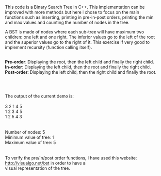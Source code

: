 This code is a Binary Search Tree in C++. This implementation can be improved with more methods
but here I chose to focus on the main functions such as inserting, printing in pre-in-post orders, printing the
min and max values and counting the number of nodes in the tree.

A BST is made of nodes where each sub-tree will have maximum two children: one left and one right.
The inferior values go to the left of the root and the superior values go to the right of it.
This exercise if very good to implement recursity (function calling itself).
<br /><br />

<b>Pre-order</b>: Displaying the root, then the left child and finally the right child.<br/>
<b>In-order</b>: Displaying the left child, then the root and finally the right child.<br />
<b>Post-order</b>: Displaying the left child, then the right child and finally the root.<br />

<br /><br />

The output of the current demo is:<br />
<br />
3 2 1 4 5<br />
1 2 3 4 5<br />
1 2 5 4 3<br />
<br /><br />
Number of nodes: 5<br />
Minimum value of tree: 1<br />
Maximum value of tree: 5<br />
<br /><br />
To verify the pre/in/post order functions, I have used this website: http://visualgo.net/bst in order to have a <br/>
visual representation of the tree.
